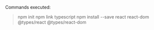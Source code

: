 Commands executed:

> npm init
> npm link typescript
> npm install --save react react-dom @types/react @types/react-dom